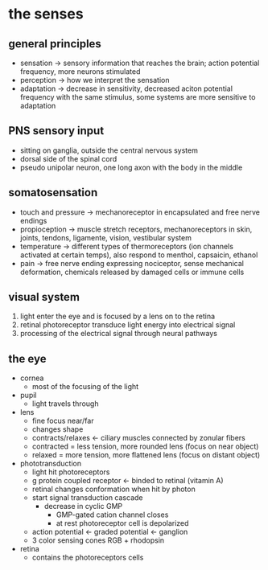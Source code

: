 # the senses

## general  principles

- sensation -> sensory information that reaches the brain; action potential frequency, more neurons stimulated
- perception -> how we interpret the sensation
- adaptation -> decrease in sensitivity, decreased aciton potential frequency with the same stimulus, some systems are more sensitive to adaptation

## PNS sensory input

- sitting on ganglia, outside the central nervous system
- dorsal side of the spinal cord
- pseudo unipolar neuron, one long axon with the body in the middle

## somatosensation

- touch and pressure -> mechanoreceptor in encapsulated and free nerve endings
- propioception -> muscle stretch receptors, mechanoreceptors in skin, joints, tendons, ligamente, vision, vestibular system
- temperature -> different types of thermoreceptors (ion channels activated at certain temps), also respond to menthol, capsaicin, ethanol
- pain -> free nerve ending expressing nociceptor, sense mechanical deformation, chemicals released by damaged cells or immune cells

## visual system

1. light enter the eye and is focused by a lens on to the retina
2. retinal photoreceptor transduce light energy into electrical signal
3. processing of the electrical signal through neural pathways

## the eye

- cornea
	- most of the focusing of the light
- pupil
	- light travels through
- lens 
	- fine focus near/far
	- changes shape
	- contracts/relaxes <- ciliary muscles connected by zonular fibers
	- contracted = less tension, more rounded lens (focus on near object)
	- relaxed = more tension, more flattened lens (focus on distant object)
- phototransduction
	- light hit photoreceptors 
	- g protein coupled receptor <- binded to retinal (vitamin A)
	- retinal changes conformation when hit by photon
	- start signal transduction cascade
		- decrease in cyclic GMP
			- GMP-gated cation channel closes
			- at rest photoreceptor cell is depolarized
	- action potential <- graded potential <- ganglion
	- 3 color sensing cones RGB + rhodopsin
- retina
	- contains the photoreceptors cells

